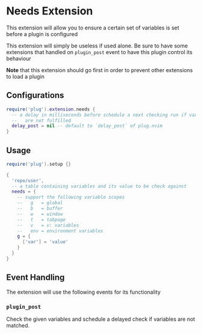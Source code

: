 # Needs Extension

This extension will allow you to ensure a certain set of variables is set
before a plugin is configured

This extension will simply be useless if used alone. Be sure to have some
extensions that handled on `plugin_post` event to have this plugin control
its behaviour

**Note** that this extension should go first in order to prevent other
extensions to load a plugin

## Configurations

```lua
require('plug').extension.needs {
  -- a delay in milliseconds before schedule a next checking run if variables
  --   are not fulfilled
  delay_post = nil -- default to `delay_post` of plug.nvim
}
```

## Usage

```lua
require('plug').setup {}

{
  'repo/user',
  -- a table containing variables and its value to be check against
  needs = {
    -- support the following variable scopes
    --   g   = global
    --   b   = buffer
    --   w   = window
    --   t   = tabpage
    --   v   = v: variables
    --   env = environment variables
    g = {
      ['var'] = 'value'
    }
  }
}
```

## Event Handling

The extension will use the following events for its functionality

### `plugin_post`

Check the given variables and schedule a delayed check if variables are
not matched.
